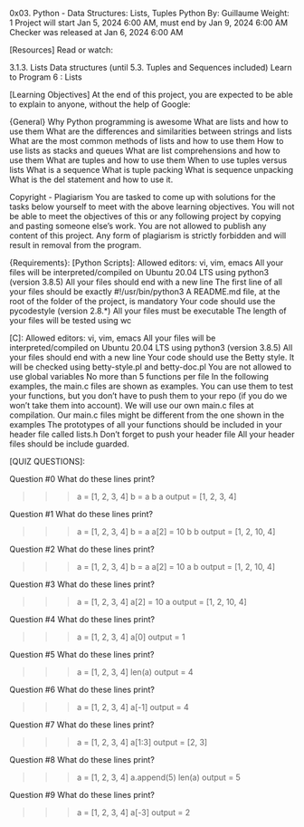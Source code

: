 0x03. Python - Data Structures: Lists, Tuples
Python
 By: Guillaume
 Weight: 1
 Project will start Jan 5, 2024 6:00 AM, must end by Jan 9, 2024 6:00 AM
 Checker was released at Jan 6, 2024 6:00 AM

[Resources]
Read or watch:

3.1.3. Lists
Data structures (until 5.3. Tuples and Sequences included)
Learn to Program 6 : Lists

[Learning Objectives]
At the end of this project, you are expected to be able to explain to anyone, without the help of Google:

{General}
Why Python programming is awesome
What are lists and how to use them
What are the differences and similarities between strings and lists
What are the most common methods of lists and how to use them
How to use lists as stacks and queues
What are list comprehensions and how to use them
What are tuples and how to use them
When to use tuples versus lists
What is a sequence
What is tuple packing
What is sequence unpacking
What is the del statement and how to use it.

Copyright - Plagiarism
You are tasked to come up with solutions for the tasks below yourself to meet with the above learning objectives.
You will not be able to meet the objectives of this or any following project by copying and pasting someone else’s work.
You are not allowed to publish any content of this project.
Any form of plagiarism is strictly forbidden and will result in removal from the program.

{Requirements}:
[Python Scripts]:
Allowed editors: vi, vim, emacs
All your files will be interpreted/compiled on Ubuntu 20.04 LTS using python3 (version 3.8.5)
All your files should end with a new line
The first line of all your files should be exactly #!/usr/bin/python3
A README.md file, at the root of the folder of the project, is mandatory
Your code should use the pycodestyle (version 2.8.*)
All your files must be executable
The length of your files will be tested using wc

[C]:
Allowed editors: vi, vim, emacs
All your files will be interpreted/compiled on Ubuntu 20.04 LTS using python3 (version 3.8.5)
All your files should end with a new line
Your code should use the Betty style. It will be checked using betty-style.pl and betty-doc.pl
You are not allowed to use global variables
No more than 5 functions per file
In the following examples, the main.c files are shown as examples. 
You can use them to test your functions, but you don’t have to push them to your repo (if you do we won’t take them into account).
We will use our own main.c files at compilation. 
Our main.c files might be different from the one shown in the examples
The prototypes of all your functions should be included in your header file called lists.h
Don’t forget to push your header file
All your header files should be include guarded.

[QUIZ QUESTIONS]:

Question #0
What do these lines print?

>>> a = [1, 2, 3, 4]
>>> b = a
>>> b
a
output = [1, 2, 3, 4]

Question #1
What do these lines print?

>>> a = [1, 2, 3, 4]
>>> b = a
>>> a[2] = 10
>>> b
b
output = [1, 2, 10, 4]

Question #2
What do these lines print?

>>> a = [1, 2, 3, 4]
>>> b = a
>>> a[2] = 10
>>> a
b
output = [1, 2, 10, 4]

Question #3
What do these lines print?

>>> a = [1, 2, 3, 4]
>>> a[2] = 10
>>> a
output = [1, 2, 10, 4]

Question #4
What do these lines print?

>>> a = [1, 2, 3, 4]
>>> a[0]
output = 1

Question #5
What do these lines print?

>>> a = [1, 2, 3, 4]
>>> len(a)
output = 4

Question #6
What do these lines print?

>>> a = [1, 2, 3, 4]
>>> a[-1]
output = 4

Question #7
What do these lines print?

>>> a = [1, 2, 3, 4]
>>> a[1:3]
output = [2, 3]

Question #8
What do these lines print?

>>> a = [1, 2, 3, 4]
>>> a.append(5)
>>> len(a)
output = 5

Question #9
What do these lines print?

>>> a = [1, 2, 3, 4]
>>> a[-3]
output = 2
